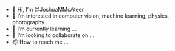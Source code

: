 - 👋 Hi, I’m @JoshuaMMcAteer
- 👀 I’m interested in computer vision, machine learning, physics, photography
- 🌱 I’m currently learning ...
- 💞️ I’m looking to collaborate on ...
- 📫 How to reach me ...

<!---
JoshuaMMcAteer/JoshuaMMcAteer is a ✨ special ✨ repository because its `README.md` (this file) appears on your GitHub profile.
You can click the Preview link to take a look at your changes.
--->
